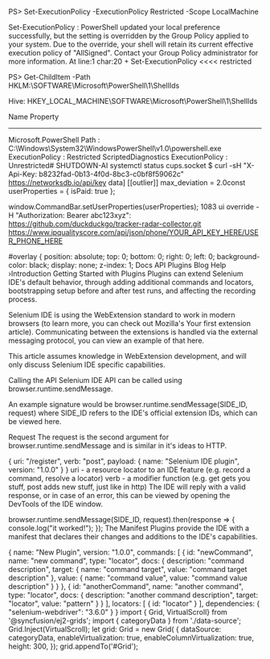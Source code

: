 PS> Set-ExecutionPolicy -ExecutionPolicy Restricted -Scope LocalMachine

Set-ExecutionPolicy : PowerShell updated your local preference successfully, but the setting is
overridden by the Group Policy applied to your system. Due to the override, your shell will retain
its current effective execution policy of "AllSigned". Contact your Group Policy administrator for
more information. At line:1 char:20 + Set-ExecutionPolicy <<<< restricted

PS> Get-ChildItem -Path HKLM:\SOFTWARE\Microsoft\PowerShell\1\ShellIds

Hive: HKEY_LOCAL_MACHINE\SOFTWARE\Microsoft\PowerShell\1\ShellIds

Name                    Property
----                    --------
Microsoft.PowerShell    Path            : C:\Windows\System32\WindowsPowerShell\v1.0\powershell.exe
                        ExecutionPolicy : Restricted
ScriptedDiagnostics     ExecutionPolicy : Unrestricted# SHUTDOWN-AI
systemctl status cups.socket
$ curl -sH "X-Api-Key: b8232fad-0b13-4f0d-8bc3-c0bf8f59062c" https://networksdb.io/api/key
data]
  [[outlier]]
    max_deviation = 2.0const userProperties = { isPaid: true };

window.CommandBar.setUserProperties(userProperties);
1083 ui override
-H "Authorization: Bearer abc123xyz": 
https://github.com/duckduckgo/tracker-radar-collector.git
https://www.ipqualityscore.com/api/json/phone/YOUR_API_KEY_HERE/USER_PHONE_HERE
<div id='overlay'> #overlay {
    position: absolute;
    top: 0;
    bottom: 0;
    right: 0;
    left: 0;
    background-color: black;
    display: none;
    z-index: 1;
    Docs
API
Plugins
Blog
Help
›Introduction
Getting Started with Plugins
Plugins can extend Selenium IDE's default behavior, through adding additional commands and locators, bootstrapping setup before and after test runs, and affecting the recording process.

Selenium IDE is using the WebExtension standard to work in modern browsers (to learn more, you can check out Mozilla's Your first extension article). Communicating between the extensions is handled via the external messaging protocol, you can view an example of that here.

This article assumes knowledge in WebExtension development, and will only discuss Selenium IDE specific capabilities.

Calling the API
Selenium IDE API can be called using browser.runtime.sendMessage.

An example signature would be browser.runtime.sendMessage(SIDE_ID, request) where SIDE_ID refers to the IDE's official extension IDs, which can be viewed here.

Request
The request is the second argument for browser.runtime.sendMessage and is similar in it's ideas to HTTP.

{
  uri: "/register",
  verb: "post",
  payload: {
    name: "Selenium IDE plugin",
    version: "1.0.0"
  }
}
uri - a resource locator to an IDE feature (e.g. record a command, resolve a locator)
verb - a modifier function (e.g. get gets you stuff, post adds new stuff, just like in http)
The IDE will reply with a valid response, or in case of an error, this can be viewed by opening the DevTools of the IDE window.

browser.runtime.sendMessage(SIDE_ID, request).then(response => {
  console.log("it worked!");
});
The Manifest
Plugins provide the IDE with a manifest that declares their changes and additions to the IDE's capabilities.

{
  name: "New Plugin",
  version: "1.0.0",
  commands: [
    {
      id: "newCommand",
      name: "new command",
      type: "locator",
      docs: {
        description: "command description",
        target: { name: "command target", value: "command target description" },
        value: { name: "command value", value: "command value description" }
      }
    },
    {
      id: "anotherCommand",
      name: "another command",
      type: "locator",
      docs: {
        description: "another command description",
        target: "locator",
        value: "pattern"
      }
    }
  ],
  locators: [
    {
      id: "locator"
    }
  ],
  dependencies: {
    "selenium-webdriver": "3.6.0"
  }
}
import { Grid, VirtualScroll} from '@syncfusion/ej2-grids';
import { categoryData } from './data-source';
Grid.Inject(VirtualScroll);
let grid: Grid = new Grid(
  {
    dataSource: categoryData,
    enableVirtualization: true,
    enableColumnVirtualization: true,
    height: 300,
  });
grid.appendTo('#Grid');

